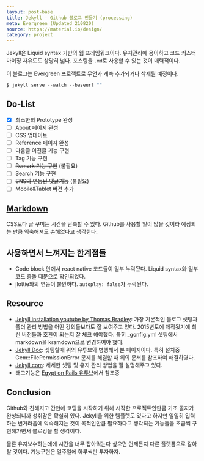 ```yaml
---
layout: post-base
title: Jekyll - Github 블로그 만들기 (processing)
meta: Evergreen (Updated 210820)
source: https://material.io/design/
category: project
---
```

Jekyll은 Liquid syntax 기반의 웹 프레임워크이다. 유지관리에 용이하고 코드 커스터마이징 자유도도 상당히 넓다. 포스팅을 `.md`로 사용할 수 있는 것이 매력적이다.

이 블로그는 Evergreen 프로젝트로 무언가 계속 추가되거나 삭제될 예정이다.
```js
$ jekyll serve --watch --baseurl ""
```

## Do-List
- [x] 최소한의 Prototype 완성
- [ ] About 페이지 완성
- [ ] CSS 업데이트
- [ ] Reference 페이지 완성
- [ ] 다음글 이전글 기능 구현
- [ ] Tag 기능 구현
- [ ] ~~Remark 기능 구현~~ (불필요)
- [ ] Search 기능 구현
- [ ] ~~SNS와 연동된 댓글기능~~ (불필요)
- [ ] Mobile&Tablet 버전 추가

## [Markdown](https://guides.github.com/features/mastering-markdown/)
CSS보다 글 꾸미는 시간을 단축할 수 있다. Github를 사용할 일이 많을 것이라 예상되는 만큼 익숙해져도 손해없다고 생각한다.

## 사용하면서 느껴지는 한계점들
* Code block 안에서 react native 코드들이 일부 누락됬다. Liquid syntax와 일부 코드 충돌 때문으로 확인되었다.
* jlottie와의 연동이 불안하다. `autoplay: false`가 누락된다. 


## Resource
* [Jekyll installation youtube by Thomas Bradley](https://www.youtube.com/watch?v=oiNVQ9Zjy4o&list=PLWjCJDeWfDdfVEcLGAfdJn_HXyM4Y7_k-): 
가장 기본적인 블로그 셋팅과 폴더 관리 방법을 어떤 강의들보다도 잘 보여주고 있다. 2015년도에 제작됬기에 최신 버전들과 호환이 되는지 잘 체크 해야했다. 특히 _gonfig.yml 셋팅에서 markdown을 kramdown으로 변경하여야 했다.
* [Jekyll Doc](https://jekyllrb-ko.github.io/docs/installation/macos/): 셋팅할때 위의 유투브와 병행해서 본 페이지이다. 특히 설치중 Gem::FilePermissionError 문제를 해결할 때 위의 문서를 참조하여 해결하였다.
* [Jekyll.com](https://jekyllrb.com/docs/): 세세한 셋팅 및 유지 관리 방법을 잘 설명해주고 있다.
* 태그기능은 [Egypt on Rails 유투브](https://www.youtube.com/watch?v=nEnN-bjDt6c)에서 참조중

## Conclusion
Github와 친해지고 간만에 코딩을 시작하기 위해 시작한 프로젝트인만큼 기초 골자가 완성되니까 성취감은 확실히 있다. Jekyll을 위한 템플렛도 있다고 하지만 일일히 입력하는 번거러움에 익숙해지는 것이 목적인만큼 필요하다고 생각되는 기능들을 조금씩 구현해가면서 블로깅을 할 생각이다.

물론 유지보수하는데에 시간을 너무 잡아먹는다 싶으면 언제든지 다른 플렛폼으로 갈아탈 것이다. 기능구현은 일주일에 하루씩만 투자하자.